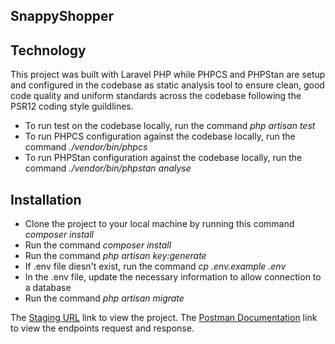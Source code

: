 ## SnappyShopper
## Technology
This project was built with Laravel PHP while PHPCS and PHPStan are setup and configured in the codebase as static analysis tool to ensure clean, good code quality and uniform standards across the codebase following the PSR12 coding style guildlines.

- To run test on the codebase locally, run the command *php artisan test*
- To run PHPCS configuration against the codebase locally, run the command *./vendor/bin/phpcs*
- To run PHPStan configuration against the codebase locally, run the command *./vendor/bin/phpstan analyse*


## Installation
- Clone the project to your local machine by running this command *composer install*
- Run the command *composer install*
- Run the command *php artisan key:generate*
- If .env file diesn't exist, run the command *cp .env.example .env*
- In the .env file, update the necessary information to allow connection to a database
- Run the command *php artisan migrate*


The [Staging URL]() link to view the project.
The [Postman Documentation](https://documenter.getpostman.com/view/13007176/UVJkBZBN) link to view the endpoints request and response.